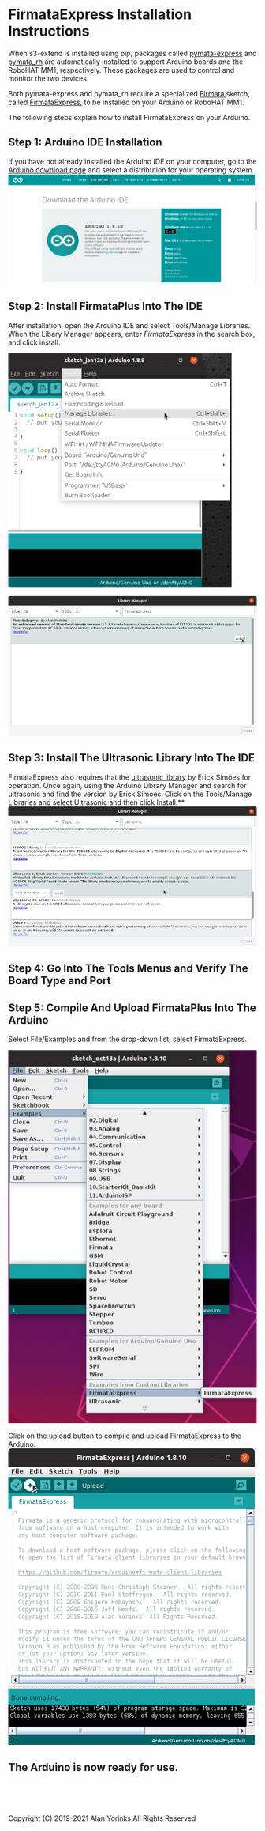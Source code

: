 
# FirmataExpress Installation Instructions

When s3-extend is installed using pip,  packages called
[pymata-express](https://mryslab.github.io/pymata-express/) and
[pymata_rh](https://github.com/MrYsLab/pymata_rh) 
are automatically installed to support Arduino boards and the RoboHAT MM1, 
respectively.
These packages are used to control
and monitor the two devices.

Both pymata-express and pymata_rh require a specialized
[Firmata ](https://github.com/firmata/protocol)sketch, called
[FirmataExpress,](https://github.com/MrYsLab/FirmataExpress) to be
installed on your Arduino or RoboHAT MM1.

The following steps explain how to install FirmataExpress on your
Arduino.

## Step 1: Arduino IDE Installation

If you have not already installed the Arduino IDE on your computer, go
to the [Arduino download page](https://www.arduino.cc/en/Main/Software)
and select a distribution for your operating system.
 <img src="./images/arduino_ide.png" > </br>
 
 
## Step 2: Install FirmataPlus Into The IDE

After installation, open the Arduino IDE and select Tools/Manage
Libraries. When the Libary Manager appears, enter *FirmataExpress* in
the search box, and click install.
 
 <img src="./images/manage_libraries.png" > </br>
 
 <img src="./images/install_firmata_express.png">

## Step 3: Install The Ultrasonic Library Into The IDE
FirmataExpress also requires that the
[ultrasonic library](https://github.com/ErickSimoes/Ultrasonic) by Erick
Simões for operation. Once again, using the Arduino Library Manager and
search for ultrasonic and find the version by Erick Simoes. Click on the
Tools/Manage Libraries and select Ultrasonic and then click Install.**
<img src="./images/Ultrasonic.png">

## Step 4: Go Into The Tools Menus and Verify The Board Type and Port

## Step 5: Compile And Upload FirmataPlus Into The Arduino

Select File/Examples and from the drop-down list, select FirmataExpress.

<img src="./images/select_firmata_express.png" > </br>

Click on the upload button to compile and upload FirmataExpress to the
Arduino.  
<img src="./images/compile.png" > </br>

## The Arduino is now ready for use.



<br> <br> <br>


Copyright (C) 2019-2021 Alan Yorinks All Rights Reserved
